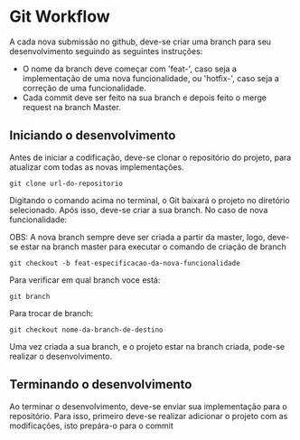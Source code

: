 # Git Workflow

A cada nova submissão no github, deve-se criar uma branch para seu desenvolvimento seguindo as seguintes instruções:

* O nome da branch deve começar com 'feat-', caso seja a implementação de uma nova funcionalidade, ou 'hotfix-', caso seja a correção de uma funcionalidade.
* Cada commit deve ser feito na sua branch e depois feito o merge request na branch Master.

## Iniciando o desenvolvimento

Antes de iniciar a codificação, deve-se clonar o repositório do projeto, para atualizar com todas as novas implementações.

```
git clone url-do-repositorio
```
Digitando o comando acima no terminal, o Git baixará o projeto no diretório selecionado.
Após isso, deve-se criar a sua branch. No caso de nova funcionalidade:

OBS: A nova branch sempre deve ser criada a partir da master, logo, deve-se estar na branch master para executar o comando de criação de branch

```
git checkout -b feat-especificacao-da-nova-funcionalidade
```
Para verificar em qual branch voce está:

```
git branch
```
Para trocar de branch:

```
git checkout nome-da-branch-de-destino
```
Uma vez criada a sua branch, e o projeto estar na branch criada, pode-se realizar o desenvolvimento.

## Terminando o desenvolvimento

Ao terminar o desenvolvimento, deve-se enviar sua implementação para o repositório.
Para isso, primeiro deve-se realizar adicionar o projeto com as modificações, isto prepára-o para o commit
